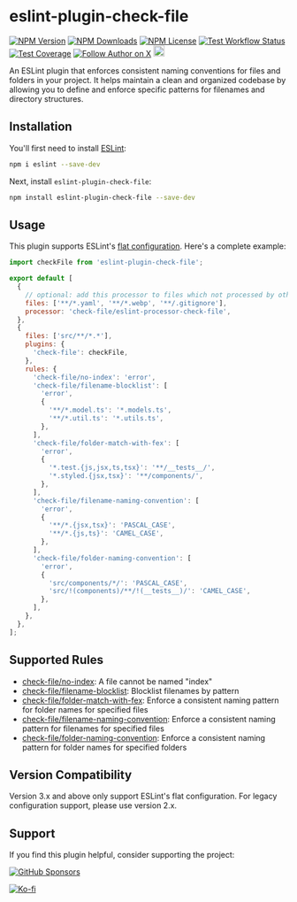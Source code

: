 # eslint-plugin-check-file

[![NPM Version][npm-image]][downloads-url]
[![NPM Downloads][downloads-image]][downloads-url]
[![NPM License][license-image]][downloads-url]
[![Test Workflow Status][test-workflow-image]][workflow-url]
[![Test Coverage][test-coverage-image]][test-coverage-url]
[![Follow Author on X][x-follow-image]][x-follow-url]
[<img src="https://api.gitsponsors.com/api/badge/img?id=439649936" height="20">](https://api.gitsponsors.com/api/badge/link?p=sWWrO/PDXbOZNiardp+OHaNz6UE+2Zpns/SZ+BJW5DKCJpv+39/7p5ee3SV24q2yEQvF9vHhsGs3enN4swtSQhVuXaBcXCJ9SQPi4u4lv4cwbzwb76zvwlIXy3gS6z+jhLF96Z+U8f3Rpr/QI2NLRA==)

An ESLint plugin that enforces consistent naming conventions for files and folders in your project. It helps maintain a clean and organized codebase by allowing you to define and enforce specific patterns for filenames and directory structures.

## Installation

You'll first need to install [ESLint](https://eslint.org/):

```sh
npm i eslint --save-dev
```

Next, install
`eslint-plugin-check-file`:

```sh
npm install eslint-plugin-check-file --save-dev
```

## Usage

This plugin supports ESLint's [flat configuration](https://eslint.org/docs/latest/use/configure/configuration-files). Here's a complete example:

```javascript
import checkFile from 'eslint-plugin-check-file';

export default [
  {
    // optional: add this processor to files which not processed by other processors
    files: ['**/*.yaml', '**/*.webp', '**/.gitignore'],
    processor: 'check-file/eslint-processor-check-file',
  },
  {
    files: ['src/**/*.*'],
    plugins: {
      'check-file': checkFile,
    },
    rules: {
      'check-file/no-index': 'error',
      'check-file/filename-blocklist': [
        'error',
        {
          '**/*.model.ts': '*.models.ts',
          '**/*.util.ts': '*.utils.ts',
        },
      ],
      'check-file/folder-match-with-fex': [
        'error',
        {
          '*.test.{js,jsx,ts,tsx}': '**/__tests__/',
          '*.styled.{jsx,tsx}': '**/components/',
        },
      ],
      'check-file/filename-naming-convention': [
        'error',
        {
          '**/*.{jsx,tsx}': 'PASCAL_CASE',
          '**/*.{js,ts}': 'CAMEL_CASE',
        },
      ],
      'check-file/folder-naming-convention': [
        'error',
        {
          'src/components/*/': 'PASCAL_CASE',
          'src/!(components)/**/!(__tests__)/': 'CAMEL_CASE',
        },
      ],
    },
  },
];
```

## Supported Rules

- [check-file/no-index](docs/rules/no-index.md): A file cannot be named "index"
- [check-file/filename-blocklist](docs/rules/filename-blocklist.md): Blocklist filenames by pattern
- [check-file/folder-match-with-fex](docs/rules/folder-match-with-fex.md): Enforce a consistent naming pattern for folder names for specified files
- [check-file/filename-naming-convention](docs/rules/filename-naming-convention.md): Enforce a consistent naming pattern for filenames for specified files
- [check-file/folder-naming-convention](docs/rules/folder-naming-convention.md): Enforce a consistent naming pattern for folder names for specified folders

## Version Compatibility

Version 3.x and above only support ESLint's flat configuration. For legacy configuration support, please use version 2.x.

## Support

If you find this plugin helpful, consider supporting the project:

[![GitHub Sponsors][github-sponsors-image]][github-sponsors-url]

[![Ko-fi][ko-fi-image]][ko-fi-url]

[npm-image]: https://img.shields.io/npm/v/eslint-plugin-check-file.svg
[downloads-image]: https://img.shields.io/npm/dm/eslint-plugin-check-file.svg
[license-image]: https://img.shields.io/npm/l/eslint-plugin-check-file
[test-workflow-image]: https://img.shields.io/github/actions/workflow/status/dukeluo/eslint-plugin-check-file/test.yml?label=test
[test-coverage-image]: https://img.shields.io/codecov/c/gh/dukeluo/eslint-plugin-check-file
[ko-fi-image]: https://ko-fi.com/img/githubbutton_sm.svg
[x-follow-image]: https://img.shields.io/badge/follow-@ihuanluo-black
[downloads-url]: https://www.npmjs.com/package/eslint-plugin-check-file
[workflow-url]: https://github.com/dukeluo/eslint-plugin-check-file/actions
[test-coverage-url]: https://app.codecov.io/gh/dukeluo/eslint-plugin-check-file
[ko-fi-url]: https://ko-fi.com/huanluo
[x-follow-url]: https://x.com/ihuanluo
[github-sponsors-image]: https://img.shields.io/github/sponsors/dukeluo?label=Sponsor%20me%20on%20GitHub%20Sponsors
[github-sponsors-url]: https://github.com/sponsors/dukeluo
